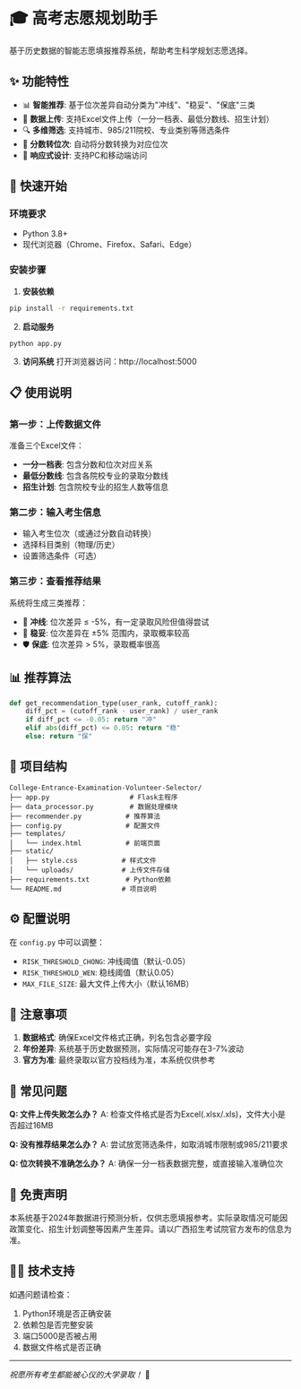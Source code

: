 # 🎓 高考志愿规划助手

基于历史数据的智能志愿填报推荐系统，帮助考生科学规划志愿选择。

## ✨ 功能特性

- 📊 **智能推荐**: 基于位次差异自动分类为"冲线"、"稳妥"、"保底"三类
- 📁 **数据上传**: 支持Excel文件上传（一分一档表、最低分数线、招生计划）
- 🔍 **多维筛选**: 支持城市、985/211院校、专业类别等筛选条件
- 🔄 **分数转位次**: 自动将分数转换为对应位次
- 📱 **响应式设计**: 支持PC和移动端访问

## 🚀 快速开始

### 环境要求
- Python 3.8+
- 现代浏览器（Chrome、Firefox、Safari、Edge）

### 安装步骤

1. **安装依赖**
```bash
pip install -r requirements.txt
```

2. **启动服务**
```bash
python app.py
```

3. **访问系统**
打开浏览器访问：http://localhost:5000

## 📋 使用说明

### 第一步：上传数据文件
准备三个Excel文件：
- **一分一档表**: 包含分数和位次对应关系
- **最低分数线**: 包含各院校专业的录取分数线
- **招生计划**: 包含院校专业的招生人数等信息

### 第二步：输入考生信息
- 输入考生位次（或通过分数自动转换）
- 选择科目类别（物理/历史）
- 设置筛选条件（可选）

### 第三步：查看推荐结果
系统将生成三类推荐：
- 🚀 **冲线**: 位次差异 ≤ -5%，有一定录取风险但值得尝试
- 🎯 **稳妥**: 位次差异在 ±5% 范围内，录取概率较高
- 🛡️ **保底**: 位次差异 > 5%，录取概率很高

## 📊 推荐算法

```python
def get_recommendation_type(user_rank, cutoff_rank):
    diff_pct = (cutoff_rank - user_rank) / user_rank
    if diff_pct <= -0.05: return "冲"
    elif abs(diff_pct) <= 0.05: return "稳"
    else: return "保"
```

## 📁 项目结构

```
College-Entrance-Examination-Volunteer-Selector/
├── app.py                    # Flask主程序
├── data_processor.py         # 数据处理模块
├── recommender.py           # 推荐算法
├── config.py                # 配置文件
├── templates/
│   └── index.html           # 前端页面
├── static/
│   ├── style.css           # 样式文件
│   └── uploads/            # 上传文件存储
├── requirements.txt         # Python依赖
└── README.md               # 项目说明
```

## ⚙️ 配置说明

在 `config.py` 中可以调整：
- `RISK_THRESHOLD_CHONG`: 冲线阈值（默认-0.05）
- `RISK_THRESHOLD_WEN`: 稳线阈值（默认0.05）
- `MAX_FILE_SIZE`: 最大文件上传大小（默认16MB）

## 🚨 注意事项

1. **数据格式**: 确保Excel文件格式正确，列名包含必要字段
2. **年份差异**: 系统基于历史数据预测，实际情况可能存在3-7%波动
3. **官方为准**: 最终录取以官方投档线为准，本系统仅供参考

## 🔧 常见问题

**Q: 文件上传失败怎么办？**
A: 检查文件格式是否为Excel(.xlsx/.xls)，文件大小是否超过16MB

**Q: 没有推荐结果怎么办？**
A: 尝试放宽筛选条件，如取消城市限制或985/211要求

**Q: 位次转换不准确怎么办？**
A: 确保一分一档表数据完整，或直接输入准确位次

## 📄 免责声明

本系统基于2024年数据进行预测分析，仅供志愿填报参考。实际录取情况可能因政策变化、招生计划调整等因素产生差异。请以广西招生考试院官方发布的信息为准。

## 👨‍💻 技术支持

如遇问题请检查：
1. Python环境是否正确安装
2. 依赖包是否完整安装
3. 端口5000是否被占用
4. 数据文件格式是否正确

---

*祝愿所有考生都能被心仪的大学录取！* 🎉